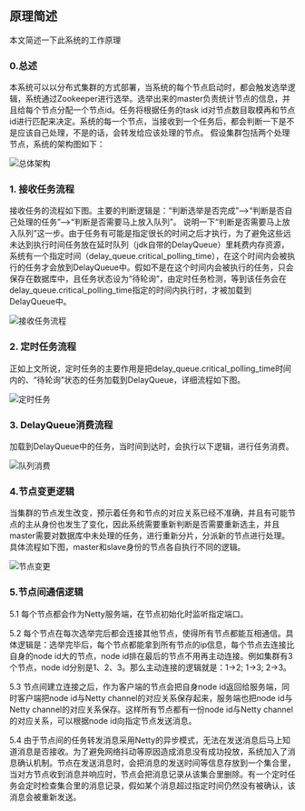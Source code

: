 ## 原理简述
本文简述一下此系统的工作原理

### 0.总述
本系统可以以分布式集群的方式部署，当系统的每个节点启动时，都会触发选举逻辑，系统通过Zookeeper进行选举。选举出来的master负责统计节点的信息，并且给每个节点分配一个节点id。任务将根据任务的task id对节点数目取模再和节点id进行匹配来决定。系统的每一个节点，当接收到一个任务后，都会判断一下是不是应该自己处理，不是的话，会转发给应该处理的节点。
假设集群包括两个处理节点，系统的架构图如下：

![总体架构](https://github.com/cjyfff/c-delay-queue/blob/master/principle/img/%E6%80%BB%E4%BD%93%E6%9E%B6%E6%9E%84.png)


### 1. 接收任务流程
接收任务的流程如下图。主要的判断逻辑是：“判断选举是否完成”-->“判断是否自己处理的任务”-->“判断是否需要马上放入队列”。
说明一下“判断是否需要马上放入队列”这一步。由于任务有可能是指定很长的时间之后才执行，为了避免这些远未达到执行时间任务放在延时队列（jdk自带的DelayQueue）里耗费内存资源，系统有一个指定时间（delay_queue.critical_polling_time），在这个时间内会被执行的任务才会放到DelayQueue中。假如不是在这个时间内会被执行的任务，只会保存在数据库中，且任务状态设为“待轮询”，由定时任务检测，等到该任务会在delay_queue.critical_polling_time指定的时间内执行时，才被加载到DelayQueue中。

![接收任务流程](https://github.com/cjyfff/c-delay-queue/blob/master/principle/img/%E6%8E%A5%E6%94%B6%E4%BB%BB%E5%8A%A1%E6%B5%81%E7%A8%8B.png)

### 2. 定时任务流程
正如上文所说，定时任务的主要作用是把delay_queue.critical_polling_time时间内的、“待轮询”状态的任务加载到DelayQueue，详细流程如下图。

![定时任务](https://github.com/cjyfff/c-delay-queue/blob/master/principle/img/%E5%AE%9A%E6%97%B6%E4%BB%BB%E5%8A%A1%E6%B5%81%E7%A8%8B.png)

### 3. DelayQueue消费流程
加载到DelayQueue中的任务，当时间到达时，会执行以下逻辑，进行任务消费。

![队列消费](https://github.com/cjyfff/c-delay-queue/blob/master/principle/img/%E9%98%9F%E5%88%97%E6%B6%88%E8%B4%B9%E6%B5%81%E7%A8%8B.png)

### 4.节点变更逻辑
当集群的节点发生改变，预示着任务和节点的对应关系已经不准确，并且有可能节点的主从身份也发生了变化，因此系统需要重新判断是否需要重新选主，并且master需要对数据库中未处理的任务，进行重新分片，分派新的节点进行处理。具体流程如下图，master和slave身份的节点各自执行不同的逻辑。

![节点变更](https://github.com/cjyfff/c-delay-queue/blob/master/principle/img/%E8%8A%82%E7%82%B9%E5%8F%98%E6%9B%B4%E6%B5%81%E7%A8%8B.png)

### 5.节点间通信逻辑
5.1 每个节点都会作为Netty服务端，在节点初始化时监听指定端口。

5.2 每个节点在每次选举完后都会连接其他节点，使得所有节点都能互相通信。具体逻辑是：选举完毕后，每个节点都能拿到所有节点的ip信息，每个节点去连接比自身的node id大的节点，node id排在最后的节点不用再主动连接。例如集群有3个节点，node id分别是1、2、3。那么主动连接的逻辑就是：1->2; 1->3; 2->3。

5.3 节点间建立连接之后，作为客户端的节点会把自身node id返回给服务端，同时客户端把node id与Netty channel的对应关系保存起来，服务端也把node id与Netty channel的对应关系保存。这样所有节点都有一份node id与Netty channel的对应关系，可以根据node id向指定节点发送消息。

5.4 由于节点间的任务转发消息采用Netty的异步模式，无法在发送消息后马上知道消息是否接收。为了避免网络抖动等原因造成消息没有成功投放，系统加入了消息确认机制。节点在发送消息时，会把消息的发送时间等信息存放到一个集合里，当对方节点收到消息并响应时，节点会把消息记录从该集合里删除。有一个定时任务会定时检查集合里的消息记录，假如某个消息超过指定时间仍然没有被确认，该消息会被重新发送。
